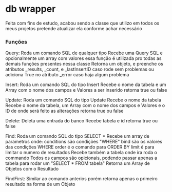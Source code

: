 # db wrapper

Feita com fins de estudo, acabou sendo a classe que utilizo em todos os meus projetos
pretende atualizar ela conforme achar necessário


### Funções ###

Query: Roda um comando SQL de qualquer tipo
    Recebe uma Query SQL e opcionalmente um array com valores
    essa função é utilizada pro todas as demais funções presentes nessa classe
    Retorna um objeto, e preenche os atributos _results, _count, e _lastInsertID caso rode sem problemas ou adiciona True no atributo _error caso haja algum problema

Insert: Roda um comando SQL do tipo Insert
    Recebe o nome da tabela e um Array com o nome dos campos e Valores a ser inserido
    retorna true ou false

Update: Roda um comando SQL do tipo Update
    Recebe o nome da tabela Recebe o nome da tabela, um Array com o nome dos campos e Valores e o ID de onde será feito as alterações
    retorna true ou false

Delete: Deleta uma entrada do banco
    Recebe tabela e id
    retorna true ou false

Find: Roda um comando SQL do tipo SELECT *
    Recebe um array de parametros onde:
        conditions são condições "WHERE"
        bind são os valores das condições WHERE
        order é o comando para ORDER BY
        limit é para limitar o numero de resultados
    Recebe também a tabela onde ira roda o commando
    Todos os campos são opicionais, podendo passar apenas a tabela para rodar um "SELECT * FROM tabela"
    Retorna um Array de Objetos com o Resultado

FindFirst: Similar ao comando anterios porém retorna apenas o primeiro resultado na forma de um Objeto